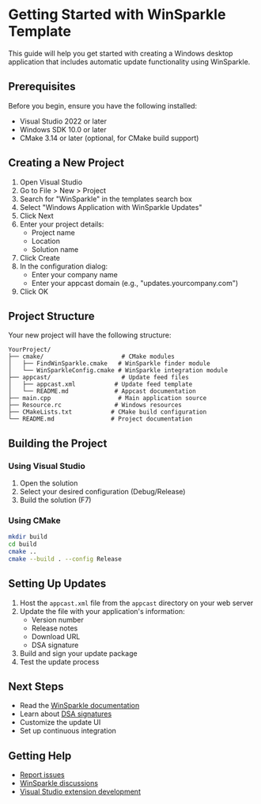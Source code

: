 # Getting Started with WinSparkle Template

This guide will help you get started with creating a Windows desktop application that includes automatic update functionality using WinSparkle.

## Prerequisites

Before you begin, ensure you have the following installed:
- Visual Studio 2022 or later
- Windows SDK 10.0 or later
- CMake 3.14 or later (optional, for CMake build support)

## Creating a New Project

1. Open Visual Studio
2. Go to File > New > Project
3. Search for "WinSparkle" in the templates search box
4. Select "Windows Application with WinSparkle Updates"
5. Click Next
6. Enter your project details:
   - Project name
   - Location
   - Solution name
7. Click Create
8. In the configuration dialog:
   - Enter your company name
   - Enter your appcast domain (e.g., "updates.yourcompany.com")
9. Click OK

## Project Structure

Your new project will have the following structure:

```
YourProject/
├── cmake/                      # CMake modules
│   ├── FindWinSparkle.cmake   # WinSparkle finder module
│   └── WinSparkleConfig.cmake # WinSparkle integration module
├── appcast/                    # Update feed files
│   ├── appcast.xml           # Update feed template
│   └── README.md             # Appcast documentation
├── main.cpp                   # Main application source
├── Resource.rc               # Windows resources
├── CMakeLists.txt           # CMake build configuration
└── README.md                # Project documentation
```

## Building the Project

### Using Visual Studio

1. Open the solution
2. Select your desired configuration (Debug/Release)
3. Build the solution (F7)

### Using CMake

```bash
mkdir build
cd build
cmake ..
cmake --build . --config Release
```

## Setting Up Updates

1. Host the `appcast.xml` file from the `appcast` directory on your web server
2. Update the file with your application's information:
   - Version number
   - Release notes
   - Download URL
   - DSA signature
3. Build and sign your update package
4. Test the update process

## Next Steps

- Read the [WinSparkle documentation](https://github.com/vslavik/winsparkle/wiki)
- Learn about [DSA signatures](https://github.com/vslavik/winsparkle/wiki/DSA-Signatures)
- Customize the update UI
- Set up continuous integration

## Getting Help

- [Report issues](https://github.com/Tizzle716/winsparkle-template/issues)
- [WinSparkle discussions](https://github.com/vslavik/winsparkle/discussions)
- [Visual Studio extension development](https://docs.microsoft.com/en-us/visualstudio/extensibility/)
